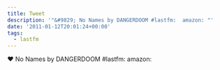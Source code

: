 ```yaml
---
title: Tweet
description: '"&#9829; No Names by DANGERDOOM #lastfm:  amazon: "'
date: '2011-01-12T20:01:24+00:00'
tags:
  - lastfm
---
```

&#9829; No Names by DANGERDOOM #lastfm:  amazon: 
